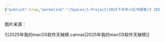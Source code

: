 ```yaml
---
{"publish":true,"permalink":"/Spaces/1-Project/2025下半年小红书探索/3 2025我的macOS软件天梯榜.md","created":"2025-07-15","modified":"2025-07-15","published":"2025-07-15T14:21:13.505+08:00","cssclasses":""}
---
```



图片来源：

![[2025年我的macOS软件天梯榜.canvas|2025年我的macOS软件天梯榜]]

